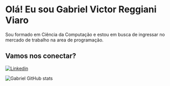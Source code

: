 # Olá! Eu sou Gabriel Victor Reggiani Viaro
Sou formado em Ciência da Computação e estou em busca de ingressar no mercado de trabalho na area de programação.

## Vamos nos conectar?

[![Linkedin](https://img.shields.io/badge/LinkedIn-0077B5?style=for-the-badge&logo=linkedin&logoColor=white)](https://www.linkedin.com/in/gabriel-victor-reggiani-viaro-93203321a/)


![Gabriel GitHub stats](https://github-readme-stats.vercel.app/api?username=GabrielVRV&show_icons=true&theme=dracula)

